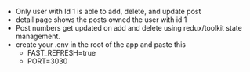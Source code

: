 - Only user with Id 1 is able to add, delete, and update post
- detail page shows the posts owned the user with id 1
- Post numbers get updated on add and delete using redux/toolkit state management.
- create your .env in the root of the app and paste this
  - FAST_REFRESH=true
  - PORT=3030
